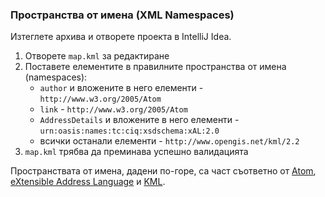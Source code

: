 ### Пространства от имена (XML Namespaces)

Изтеглете архива и отворете проекта в IntelliJ Idea.

1.  Отворете `map.kml` за редактиране
2.  Поставете елементите в правилните пространства от имена
    (namespaces):
    -   `author` и вложените в него елементи -
        `http://www.w3.org/2005/Atom`
    -   `link` - `http://www.w3.org/2005/Atom`
    -   `AddressDetails` и вложените в него елементи -
        `urn:oasis:names:tc:ciq:xsdschema:xAL:2.0`
    -   всички останали елементи - `http://www.opengis.net/kml/2.2`
3.  `map.kml` трябва да преминава успешно валидацията

Пространствата от имена, дадени по-горе, са част съответно от
[Atom], [eXtensible Address Language] и [KML].

  [Atom]: https://validator.w3.org/feed/docs/atom.html
  [eXtensible Address Language]: https://www.oasis-open.org/committees/ciq/ciq.shtml#6
  [KML]: https://developers.google.com/kml/

